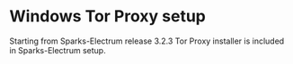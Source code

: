 # Windows Tor Proxy setup

Starting from Sparks-Electrum release 3.2.3 Tor Proxy installer
is included in Sparks-Electrum setup.
